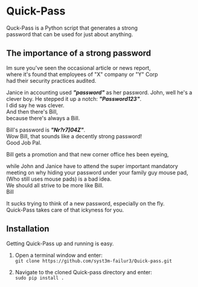 # Quick-Pass
Quck-Pass is a Python script that generates a strong  
password that can be used for just about anything.  


## The importance of a strong password
Im sure you've seen the occasional article or news report,  
where it's found that employees of "X" company or "Y" Corp  
had their security practices audited.  

Janice in accounting used ***"password"*** as her password.
John, well he's a clever boy. He stepped it up a notch: ***"Password123"***.  
I did say he was clever.  
And then there's Bill,  
because there's always a Bill.  

Bill's password is ***"Nr?r7]04Z\"***.  
Wow Bill, that sounds like a decently strong password!  
Good Job Pal.  

Bill gets a promotion and that new corner office hes been eyeing,  

while John and Janice have to attend the super important mandatory  
meeting on why hiding your password under your family guy mouse pad,  
(Who still uses mouse pads) is a bad idea.  
We should all strive to be more like Bill.  
Bill 

It sucks trying to think of a new password, especially on the fly.  
Quick-Pass takes care of that ickyness for you.  


## Installation 
Getting Quick-Pass up and running is easy.

1. Open a terminal window and enter:  
`git clone https://github.com/syst3m-failur3/Quick-pass.git`  

2. Navigate to the cloned Quick-pass directory and enter:  
`sudo pip install .` 








